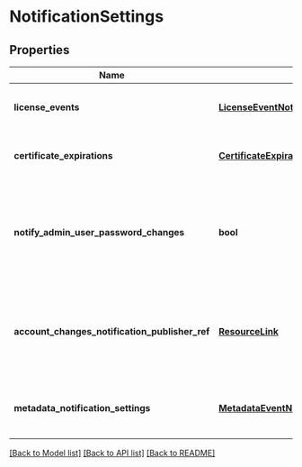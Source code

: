 # NotificationSettings

## Properties
Name | Type | Description | Notes
------------ | ------------- | ------------- | -------------
**license_events** | [**LicenseEventNotificationSettings**](LicenseEventNotificationSettings.md) | Settings for license event notifications. | [optional] 
**certificate_expirations** | [**CertificateExpirationNotificationSettings**](CertificateExpirationNotificationSettings.md) | Settings for certificate expiration notifications. | [optional] 
**notify_admin_user_password_changes** | **bool** | Determines whether admin users are notified through email when their account is changed. | [optional] 
**account_changes_notification_publisher_ref** | [**ResourceLink**](ResourceLink.md) | Reference to the associated notification publisher for admin user account changes. | [optional] 
**metadata_notification_settings** | [**MetadataEventNotificationSettings**](MetadataEventNotificationSettings.md) | Settings for metadata update event notifications. | [optional] 

[[Back to Model list]](../README.md#documentation-for-models) [[Back to API list]](../README.md#documentation-for-api-endpoints) [[Back to README]](../README.md)


